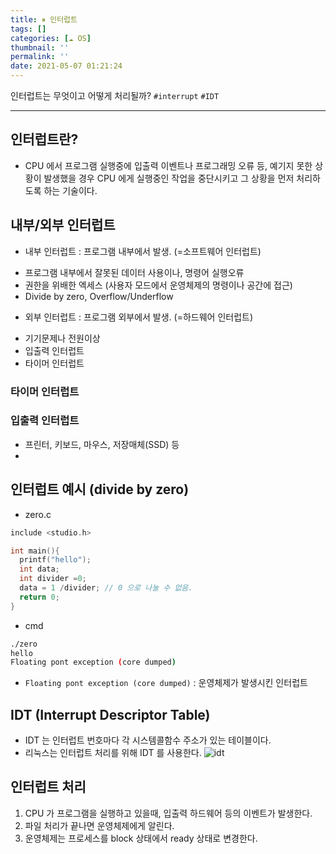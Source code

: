```yaml
---
title: ⏸ 인터럽트
tags: []
categories: [☁️ OS]
thumbnail: ''
permalink: ''
date: 2021-05-07 01:21:24
---
```


인터럽트는 무엇이고 어떻게 처리될까?
`#interrupt` `#IDT`
<!-- excerpt -->
<!-- toc -->

---

## 인터럽트란?
- CPU 에서 프로그램 실행중에 입출력 이벤트나 프로그래밍 오류 등, 예기지 못한 상황이 발생했을 경우 CPU 에게 실행중인 작업을 중단시키고 그 상황을 먼저 처리하도록 하는 기술이다.


## 내부/외부 인터럽트
* 내부 인터럽트 : 프로그램 내부에서 발생. (=소프트웨어 인터럽트)
 - 프로그램 내부에서 잘못된 데이터 사용이나, 명령어 실행오류
 - 권한을 위배한 엑세스 (사용자 모드에서 운영체제의 명령이나 공간에 접근)
 - Divide by zero, Overflow/Underflow
* 외부 인터럽트 : 프로그램 외부에서 발생. (=하드웨어 인터럽트)
 - 기기문제나 전원이상
 - 입출력 인터럽트
 - 타이머 인터럽트

### 타이머 인터럽트


### 입출력 인터럽트
- 프린터, 키보드, 마우스, 저장매체(SSD) 등
- 

## 인터럽트 예시 (divide by zero)
* zero.c
```c
include <studio.h>

int main(){
  printf("hello");
  int data;
  int divider =0;
  data = 1 /divider; // 0 으로 나눌 수 없음.
  return 0;
}
```
* cmd
```sh
./zero
hello
Floating pont exception (core dumped)
```
* `Floating pont exception (core dumped)` : 운영체제가 발생시킨 인터럽트

## IDT (Interrupt Descriptor Table)
- IDT 는 인터럽트 번호마다 각 시스템콜함수 주소가 있는 테이블이다.
- 리눅스는 인터럽트 처리를 위해 IDT 를 사용한다.
![idt](https://user-images.githubusercontent.com/28856435/117398693-d2d36c80-af39-11eb-921a-73415d97aacd.jpg)


## 인터럽트 처리
1. CPU 가 프로그램을 실행하고 있을때, 입출력 하드웨어 등의 이벤트가 발생한다.
2. 파일 처리가 끝나면 운영체제에게 알린다.
3. 운영체제는 프로세스를 block 상태에서 ready 상태로 변경한다.
